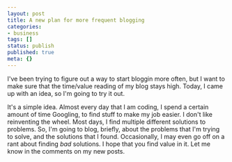 ```yaml
---
layout: post
title: A new plan for more frequent blogging
categories: 
- business
tags: []
status: publish
published: true
meta: {}
---
```


I've been trying to figure out a way to start bloggin more often, but I want to make sure that the time/value reading of my blog stays high. Today, I came up with an idea, so I'm going to try it out.

 It's a simple idea. Almost every day that I am coding, I spend a certain amount of time Googling, to find stuff to make my job easier. I don't like reinventing the wheel. Most days, I find multiple different solutions to problems. So, I'm going to blog, briefly, about the problems that I'm trying to solve, and the solutions that I found. Occasionally, I may even go off on a rant about finding *bad* solutions. 
 I hope that you find value in it. Let me know in the comments on my new posts.
